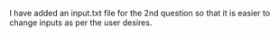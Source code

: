 I have added an input.txt file for the 2nd question so that it is easier to change inputs as per the user desires.
